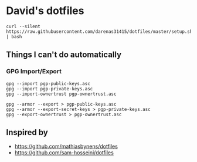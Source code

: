 # David's dotfiles

```
curl --silent https://raw.githubusercontent.com/darenas31415/dotfiles/master/setup.sh | bash
```

## Things I can't do automatically

### GPG Import/Export

```
gpg --import pgp-public-keys.asc
gpg --import pgp-private-keys.asc
gpg --import-ownertrust pgp-ownertrust.asc
```

```
gpg --armor --export > pgp-public-keys.asc
gpg --armor --export-secret-keys > pgp-private-keys.asc
gpg --export-ownertrust > pgp-ownertrust.asc
```

## Inspired by

* https://github.com/mathiasbynens/dotfiles
* https://github.com/sam-hosseini/dotfiles

